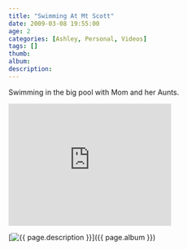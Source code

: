 ```yaml
---
title: "Swimming At Mt Scott"
date: 2009-03-08 19:55:00
age: 2
categories: [Ashley, Personal, Videos]
tags: []
thumb: 
album: 
description: 
---
```

Swimming in the big pool with Mom and her Aunts.

<iframe height="240" src="https://skydrive.live.com/embed?cid=F443C8FEC5D6FFCE&amp;resid=F443C8FEC5D6FFCE%21194&amp;authkey=APgSg7YKtt-8Z90" frameborder="0" width="320" scrolling="no"></iframe>

[<img src="{{ page.thumb }}" alt="{{ page.description }}" class="wyseguys-album"/>]({{ page.album }})